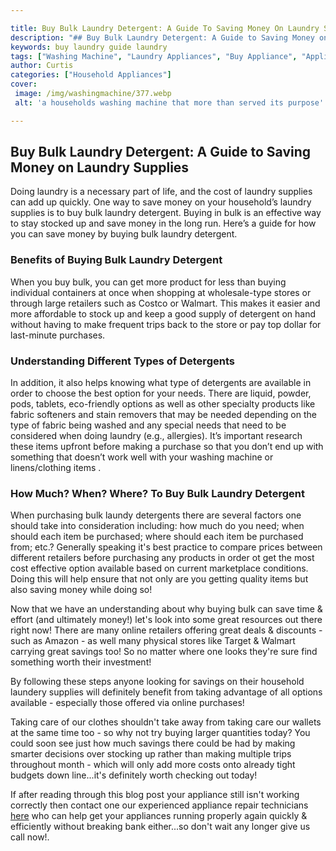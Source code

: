 ```yaml
---

title: Buy Bulk Laundry Detergent: A Guide To Saving Money On Laundry Supplies
description: "## Buy Bulk Laundry Detergent: A Guide to Saving Money on Laundry Supplies...get more info"
keywords: buy laundry guide laundry
tags: ["Washing Machine", "Laundry Appliances", "Buy Appliance", "Appliance Guide"]
author: Curtis
categories: ["Household Appliances"]
cover: 
 image: /img/washingmachine/377.webp
 alt: 'a households washing machine that more than served its purpose'

---
```


## Buy Bulk Laundry Detergent: A Guide to Saving Money on Laundry Supplies 

Doing laundry is a necessary part of life, and the cost of laundry supplies can add up quickly. One way to save money on your household’s laundry supplies is to buy bulk laundry detergent. Buying in bulk is an effective way to stay stocked up and save money in the long run. Here’s a guide for how you can save money by buying bulk laundry detergent. 

### Benefits of Buying Bulk Laundry Detergent 
When you buy bulk, you can get more product for less than buying individual containers at once when shopping at wholesale-type stores or through large retailers such as Costco or Walmart. This makes it easier and more affordable to stock up and keep a good supply of detergent on hand without having to make frequent trips back to the store or pay top dollar for last-minute purchases. 

### Understanding Different Types of Detergents 
In addition, it also helps knowing what type of detergents are available in order to choose the best option for your needs. There are liquid, powder, pods, tablets, eco-friendly options as well as other specialty products like fabric softeners and stain removers that may be needed depending on the type of fabric being washed and any special needs that need to be considered when doing laundry (e.g., allergies). It’s important research these items upfront before making a purchase so that you don’t end up with something that doesn’t work well with your washing machine or linens/clothing items . 

 ### How Much? When? Where? To Buy Bulk Laundry Detergent 

When purchasing bulk laundy detergents there are several factors one should take into consideration including: how much do you need; when should each item be purchased; where should each item be purchased from; etc.? Generally speaking it's best practice to compare prices between different retailers before purchasing any products in order ot get the most cost effective option available based on current marketplace conditions. Doing this will help ensure that not only are you getting quality items but also saving money while doing so! 

Now that we have an understanding about why buying bulk can save time & effort (and ultimately money!) let's look into some great resources out there right now! There are many online retailers offering great deals & discounts - such as Amazon - as well many physical stores like Target & Walmart carrying great savings too! So no matter where one looks they're sure find something worth their investment! 

By following these steps anyone looking for savings on their household laundery supplies will definitely benefit from taking advantage of all options available - especially those offered via online purchases! 

Taking care of our clothes shouldn't take away from taking care our wallets at the same time too - so why not try buying larger quantities today? You could soon see just how much savings there could be had by making smarter decisions over stocking up rather than making multiple trips throughout month - which will only add more costs onto already tight budgets down line...it's definitely worth checking out today! 

If after reading through this blog post your appliance still isn't working correctly then contact one our experienced appliance repair technicians [here](/pages/appliance-repair-technicians) who can help get your appliances running properly again quickly & efficiently without breaking bank either...so don't wait any longer give us call now!.
